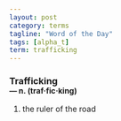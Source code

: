 ```yaml
---
layout: post
category: terms
tagline: "Word of the Day"
tags: [alpha_t]
term: trafficking
---
```


<h3>Trafficking<br/> <small>&mdash; n. (traf<span>&middot;</span>fic<span>&middot;</span>king)</small></h3>
<p><ol>
<li>the ruler of the road</li>
</ol></p>
